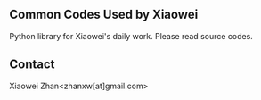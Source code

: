 Common Codes Used by Xiaowei
-------------------------------------

Python library for Xiaowei's daily work.
Please read source codes.

Contact
-------
Xiaowei Zhan<zhanxw[at]gmail.com>

